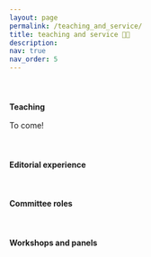 ```yaml
---
layout: page
permalink: /teaching_and_service/
title: teaching and service 👩‍🏫
description: 
nav: true
nav_order: 5
---
```


<h4 style="margin-top: 3.3rem; margin-bottom: 1rem; font-weight: bold;">Teaching</h4>

To come!

<h4 style="margin-top: 3.3rem; margin-bottom: 0.3rem; font-weight: bold;">Editorial experience</h4>

<h4 style="margin-top: 3.3rem; margin-bottom: 0.3rem; font-weight: bold;">Committee roles</h4>

<h4 style="margin-top: 3.3rem; margin-bottom: 0.3rem; font-weight: bold;">Workshops and panels</h4>

